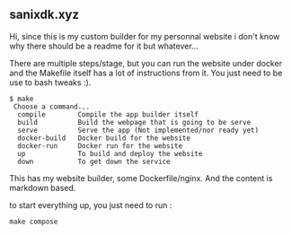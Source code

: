 ## sanixdk.xyz

Hi, since this is my custom builder for my personnal website
i don't know why there should be a readme for it but whatever...

There are multiple steps/stage, but you can run the website under docker and the Makefile itself has a lot of instructions from it.
You just need to be use to bash tweaks :).

```console
$ make
 Choose a command...
  compile        Compile the app builder itself
  build          Build the webpage that is going to be serve
  serve          Serve the app (Not implemented/nor ready yet)
  docker-build   Docker build for the website
  docker-run     Docker run for the website
  up             To build and deploy the website
  down           To get down the service
```

This has my website builder, some Dockerfile/nginx.
And the content is markdown based.

to start everything up, you just need to run :
```console
make compose
```
